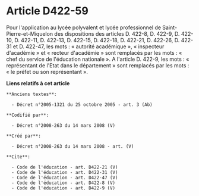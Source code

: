 # Article D422-59

Pour l'application au lycée polyvalent et lycée professionnel de Saint-Pierre-et-Miquelon des dispositions des articles D.
422-8, D. 422-9, D. 422-10, D. 422-11, D. 422-13, D. 422-15, D. 422-18, D. 422-21, D. 422-26, D. 422-31 et D. 422-47, les
mots : « autorité académique », « inspecteur d'académie » et « recteur d'académie » sont remplacés par les mots : « chef du
service de l'éducation nationale ». A l'article D. 422-9, les mots : « représentant de l'Etat dans le département » sont
remplacés par les mots : « le préfet ou son représentant ».

**Liens relatifs à cet article**

	**Anciens textes**:

	  - Décret n°2005-1321 du 25 octobre 2005 - art. 3 (Ab)

	**Codifié par**:

	  - Décret n°2008-263 du 14 mars 2008 (V)

	**Créé par**:

	  - Décret n°2008-263 du 14 mars 2008 - art. (V)

	**Cite**:

	  - Code de l'éducation - art. D422-21 (V)
	  - Code de l'éducation - art. D422-31 (V)
	  - Code de l'éducation - art. D422-47 (V)
	  - Code de l'éducation - art. D422-8 (V)
	  - Code de l'éducation - art. D422-9 (V)
